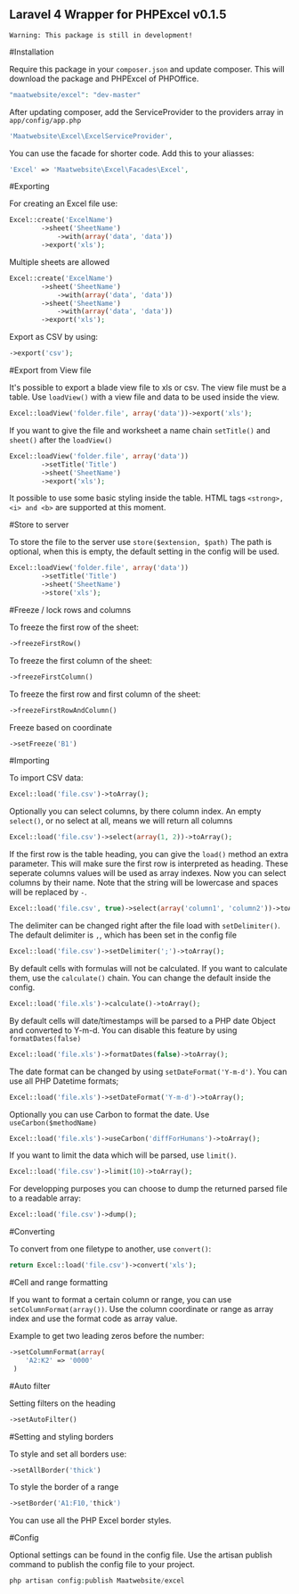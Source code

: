## Laravel 4 Wrapper for PHPExcel v0.1.5

    Warning: This package is still in development!

#Installation

Require this package in your `composer.json` and update composer. This will download the package and PHPExcel of PHPOffice.
```php
"maatwebsite/excel": "dev-master"
```

After updating composer, add the ServiceProvider to the providers array in `app/config/app.php`
```php
'Maatwebsite\Excel\ExcelServiceProvider',
```

You can use the facade for shorter code. Add this to your aliasses:
```php
'Excel' => 'Maatwebsite\Excel\Facades\Excel',
```

#Exporting

For creating an Excel file use:
```php
Excel::create('ExcelName')
        ->sheet('SheetName')
            ->with(array('data', 'data'))
        ->export('xls');
```

Multiple sheets are allowed
```php
Excel::create('ExcelName')
        ->sheet('SheetName')
            ->with(array('data', 'data'))
        ->sheet('SheetName')
            ->with(array('data', 'data'))
        ->export('xls');
```

Export as CSV by using:
```php
->export('csv');
```

#Export from View file

It's possible to export a blade view file to xls or csv. The view file must be a table.
Use `loadView()` with a view file and data to be used inside the view.
```php
Excel::loadView('folder.file', array('data'))->export('xls');
```

If you want to give the file and worksheet a name chain `setTitle()` and `sheet()` after the `loadView()`
```php
Excel::loadView('folder.file', array('data'))
        ->setTitle('Title')
        ->sheet('SheetName')
        ->export('xls');
```

It possible to use some basic styling inside the table.
HTML tags `<strong>, <i> and <b>` are supported at this moment.

#Store to server

To store the file to the server use `store($extension, $path)` The path is optional, when this is empty, the default setting in the config will be used.
```php
Excel::loadView('folder.file', array('data'))
        ->setTitle('Title')
        ->sheet('SheetName')
        ->store('xls');
```


#Freeze / lock rows and columns

To freeze the first row of the sheet:
```php
->freezeFirstRow()
```
To freeze the first column of the sheet:
```php
->freezeFirstColumn()
```

To freeze the first row and first column of the sheet:
```php
->freezeFirstRowAndColumn()
```

Freeze based on coordinate
```php
->setFreeze('B1')
```

#Importing

To import CSV data:
```php
Excel::load('file.csv')->toArray();
```

Optionally you can select columns, by there column index.
An empty `select()`, or no select at all, means we will return all columns
```php
Excel::load('file.csv')->select(array(1, 2))->toArray();
```

If the first row is the table heading, you can give the `load()` method an extra parameter. This will make sure the first row is interpreted as heading. These seperate columns values will be used as array indexes. Now you can select columns by their name. Note that the string will be lowercase and spaces will be replaced by `-`.
```php
Excel::load('file.csv', true)->select(array('column1', 'column2'))->toArray();
```

The delimiter can be changed right after the file load with `setDelimiter()`. The default delimiter is `,`, which has been set in the config file
```php
Excel::load('file.csv')->setDelimiter(';')->toArray();
```

By default cells with formulas will not be calculated. If you want to calculate them, use the `calculate()` chain. You can change the default inside the config.
```php
Excel::load('file.xls')->calculate()->toArray();
```

By default cells will date/timestamps will be parsed to a PHP date Object and converted to Y-m-d.
You can disable this feature by using `formatDates(false)`
```php
Excel::load('file.xls')->formatDates(false)->toArray();
```

The date format can be changed by using `setDateFormat('Y-m-d')`. You can use all PHP Datetime formats;
```php
Excel::load('file.xls')->setDateFormat('Y-m-d')->toArray();
```

Optionally you can use Carbon to format the date. Use `useCarbon($methodName)`
```php
Excel::load('file.xls')->useCarbon('diffForHumans')->toArray();
```

If you want to limit the data which will be parsed, use `limit()`.
```php
Excel::load('file.csv')->limit(10)->toArray();
```

For developping purposes you can choose to dump the returned parsed file to a readable array:
```php
Excel::load('file.csv')->dump();
```

#Converting

To convert from one filetype to another, use `convert()`:
```php
return Excel::load('file.csv')->convert('xls');
```

#Cell and range formatting

If you want to format a certain column or range, you can use `setColumnFormat(array())`.
Use the column coordinate or range as array index and use the format code as array value.

Example to get two leading zeros before the number:
```php
->setColumnFormat(array(
    'A2:K2' => '0000'
 )
```

#Auto filter

Setting filters on the heading
```php
->setAutoFilter()
```

#Setting and styling borders

To style and set all borders use:
```php
->setAllBorder('thick')
```

To style the border of a range
```php
->setBorder('A1:F10,'thick')
```

You can use all the PHP Excel border styles.

#Config

Optional settings can be found in the config file. Use the artisan publish command to publish the config file to your project.
```php
php artisan config:publish Maatwebsite/excel
```

